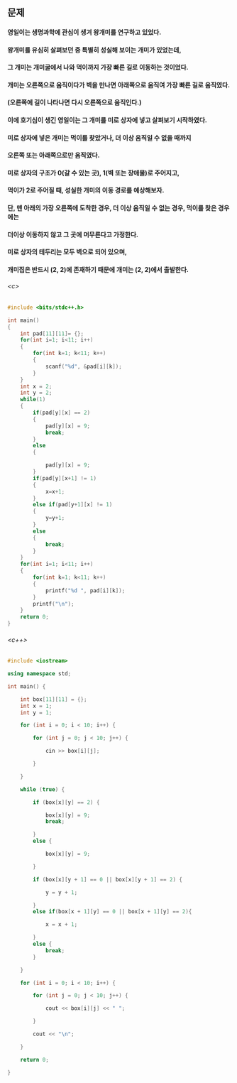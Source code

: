 
## 문제
#### 영일이는 생명과학에 관심이 생겨 왕개미를 연구하고 있었다.

#### 왕개미를 유심히 살펴보던 중 특별히 성실해 보이는 개미가 있었는데,
#### 그 개미는 개미굴에서 나와 먹이까지 가장 빠른 길로 이동하는 것이었다.

#### 개미는 오른쪽으로 움직이다가 벽을 만나면 아래쪽으로 움직여 가장 빠른 길로 움직였다.
#### (오른쪽에 길이 나타나면 다시 오른쪽으로 움직인다.)

#### 이에 호기심이 생긴 영일이는 그 개미를 미로 상자에 넣고 살펴보기 시작하였다.

#### 미로 상자에 넣은 개미는 먹이를 찾았거나, 더 이상 움직일 수 없을 때까지
#### 오른쪽 또는 아래쪽으로만 움직였다.

#### 미로 상자의 구조가 0(갈 수 있는 곳), 1(벽 또는 장애물)로 주어지고,
#### 먹이가 2로 주어질 때, 성실한 개미의 이동 경로를 예상해보자.

#### 단, 맨 아래의 가장 오른쪽에 도착한 경우, 더 이상 움직일 수 없는 경우, 먹이를 찾은 경우에는
#### 더이상 이동하지 않고 그 곳에 머무른다고 가정한다.


#### 미로 상자의 테두리는 모두 벽으로 되어 있으며,
#### 개미집은 반드시 (2, 2)에 존재하기 때문에 개미는 (2, 2)에서 출발한다.

###### \<c\>
```c
#include <bits/stdc++.h>

int main()
{
    int pad[11][11]= {};
    for(int i=1; i<11; i++)
    {
        for(int k=1; k<11; k++)
        {
            scanf("%d", &pad[i][k]);
        }
    }
    int x = 2;
    int y = 2;
    while(1)
    {
        if(pad[y][x] == 2)
        {
            pad[y][x] = 9;
            break;
        }
        else
        {

            pad[y][x] = 9;
        }
        if(pad[y][x+1] != 1)
        {
            x=x+1;
        }
        else if(pad[y+1][x] != 1)
        {
            y=y+1;
        }
        else
        {
            break;
        }
    }
    for(int i=1; i<11; i++)
    {
        for(int k=1; k<11; k++)
        {
            printf("%d ", pad[i][k]);
        }
        printf("\n");
    }
    return 0;
}
```

###### \<c++\>
```c++
#include <iostream>

using namespace std;

int main() {

	int box[11][11] = {};
	int x = 1;
	int y = 1;

	for (int i = 0; i < 10; i++) {

		for (int j = 0; j < 10; j++) {

			cin >> box[i][j];

		}

	}

	while (true) {

		if (box[x][y] == 2) {

			box[x][y] = 9;
			break;

		}
		else {

			box[x][y] = 9;

		}

		if (box[x][y + 1] == 0 || box[x][y + 1] == 2) {

			y = y + 1;

		}
		else if(box[x + 1][y] == 0 || box[x + 1][y] == 2){

			x = x + 1;

		}
		else {
			break;
		}

	}

	for (int i = 0; i < 10; i++) {

		for (int j = 0; j < 10; j++) {

			cout << box[i][j] << " ";

		}

		cout << "\n";

	}

	return 0;

}
```
